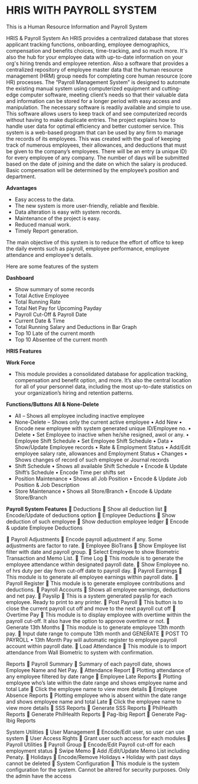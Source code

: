 # HRIS WITH PAYROLL SYSTEM
This is a Human Resource Information and Payroll System

HRIS & Payroll System
An HRIS provides a centralized database that stores applicant tracking functions, onboarding, employee demographics, compensation and benefits choices, time-tracking, and so much more. It's also the hub for your employee data with up-to-date information on your org's hiring trends and employee retention. Also a software that provides a centralized repository of employee master data that the human resource management (HRM) group needs for completing core human resource (core HR) processes.
The “Payroll Management System” is designed to automate the existing manual system using computerized equipment and cutting-edge computer software, meeting client’s needs so that their valuable data and information can be stored for a longer period with easy access and manipulation. The necessary software is readily available and simple to use. This software allows users to keep track of and see computerized records without having to make duplicate entries. The project explains how to handle user data for optimal efficiency and better customer service.
This system is a web-based program that can be used by any firm to manage the records of its employees. This was created with the goal of keeping track of numerous employees, their allowances, and deductions that must be given to the company’s employees. There will be an entry (a unique ID) for every employee of any company. The number of days will be submitted based on the date of joining and the date on which the salary is produced. Basic compensation will be determined by the employee’s position and department.

**Advantages**
*	Easy access to the data.
*	The new system is more user-friendly, reliable and flexible. 
*	Data alteration is easy with system records.
*	Maintenance of the project is easy. 
*	Reduced manual work.
*	Timely Report generation. 

The main objective of this system is to reduce the effort of office to keep the daily events such as payroll, employee performance, employee attendance and employee's details.
 
Here are some features of the system

**Dashboard**
*	Show summary of some records
*	Total Active Employee
*	Total Running Rate
*	Total Net Pay for Upcoming Payday
*	Payroll Cut-Off & Payroll Date
*	Current Date & Time
*	Total Running Salary and Deductions in Bar Graph
*	Top 10 Late of the current month
*	Top 10 Absentee of the current month



**HRIS Features**

**Work Force**
*	This module provides a consolidated database for application tracking, compensation and benefit option, and more. It’s also the central location for all of your personnel data, including the most up-to-date statistics on your organization’s hiring and retention patterns.
		
**Functions/Buttons**
**All & None-Delete**
*	All – Shows all employee including inactive employee
*	None-Delete – Shows only the current active employee
   •	Add New
     •	Encode new employee with system generated unique ID/Employee no.
   •	Delete
     •	Set Employee to inactive when he/she resigned, awol or any.
   •	Employee Shift Schedule
     •	Set Employee Shift Schedule
   •	Data
     •	Show/Update Employee records
   •	Rate & Employment Status
     •	Add/Edit employee salary rate, allowances and Employment Status
   •	Changes
     •	Shows changes of record of such employee or Journal records
*	Shift Schedule
	 • Shows all available Shift Schedule
  • Encode & Update Shift’s Schedule
	 • Encode Time per shifts set
* Position Maintenance
	 • Shows all Job Position
	 • Encode & Update Job Position & Job Description
*	Store Maintenance
	 • Shows all Store/Branch
	 • Encode & Update Store/Branch

**Payroll System Features**
	Deductions
	Show all deduction list
	Encode/Update of deductions option
	Employee Deductions
	Show deduction of such employee
	Show deduction employee ledger
	Encode & update Employee Deductions

	Payroll Adjustments
	Encode payroll adjustment if any. Some adjustments are factor to rate.
	Employee BioTrans
	Show Employee list filter with date and payroll group.
	Select Employee to show Biometric Transaction and Memo List.
	Time Log
	This module is to generate the employee attendance within designated payroll date.
	Show Employee no. of hrs duty per day from cut-off date to payroll day.
	Payroll Earnings
	This module is to generate all employee earnings within payroll date.
	Payroll Register
	This module is to generate employee contributions and deductions.
	Payroll Accounts
	Shows all employee earnings, deductions and net pay.
	Payslip
	This is a system generated payslip for each employee. Ready to print to any printer.
	Post Payroll
	This button is to close the current payroll cut off and move to the next payroll cut off
	Overtime Pay
	This module is to display employee with overtime within the payroll cut-off. It also have the option to approve overtime or not.
	Generate 13th Months
	This module is to generate employee 13th month pay.
	Input date range to compute 13th month and GENERATE
	POST TO PAYROLL
•	13th Month Pay will automatic register to employee payroll account within payroll date.
	Load Attendance
	This module is to import attendance from Wall Biometric to system with confirmation. 

Reports
	Payroll Summary
	Summary of each payroll date, shows Employee Name and Net Pay.
	Attendance Report
	Plotting attendance of any employee filtered by date range
	Employee Late Reports
	Plotting employee  who’s late within the date range and shows employee name and total Late
	Click the employee name to view more details
	Employee Absence Reports
	Plotting employee  who is absent within the date range and shows employee name and total Late
	Click the employee name to view more details
	SSS Reports
	Generate SSS Reports
	PhilHealth Reports
	Generate PhilHealth Reports
	Pag-Ibig Report
	Generate Pag-Ibig Reports

System Utilities
	User Management
	Encode/Edit user, so user can use system
	User Access Rights
	Grant user such access for each modules
	Payroll Utilities
	Payroll Group
	Encode/Edit Payroll cut-off for each employment status
	Swipe Memo
	Add /Edit/Update Memo List including Penaty.
	Holidays
	Encode/Remove Holidays
•	Holiday with past days cannot be deleted
	System Configuration
	This module is the system configuration for the system. Cannot be altered for security purposes. Only the admin have the access



